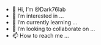 - 👋 Hi, I’m @Dark76lab
- 👀 I’m interested in ...
- 🌱 I’m currently learning ...
- 💞️ I’m looking to collaborate on ...
- 📫 How to reach me ...

<!---
Dark76lab/Dark76lab is a ✨ special ✨ repository because its `README.md` (this file) appears on your GitHub profile.
You can click the Preview link to take a look at your changes.
--->
